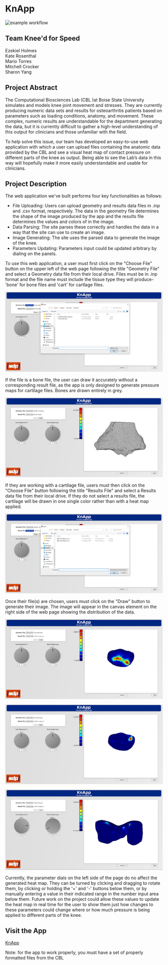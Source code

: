 # KnApp
![example workflow](https://github.com/cs481-ekh/f22-kneed-for-speed/actions/workflows/github-actions.yml/badge.svg)
## Team Knee'd for Speed
Ezekiel Holmes  
Kate Rosenthal  
Mario Torres  
Mitchell Crocker   
Sharon Yang

## Project Abstract
The Computational Biosciences Lab (CBL )at Boise State University simulates and models knee 
joint movement and stresses. They are currently producing numeric data sets and results for 
osteoarthritis patients based on parameters such as loading conditions, anatomy, and movement. 
These complex, numeric results are understandable for the department generating the data, but 
it is currently difficult to gather a high-level understanding of this output for clinicians 
and those unfamiliar with the field. 

To help solve this issue, our team has developed an easy-to-use web application with which 
a user can upload files containing the anatomic data provided by the CBL and see a 
visual heat map of contact pressure on different parts of the knee as output. Being able to 
see the Lab’s data in this way will hopefully make it more easily understandable and usable for 
clinicians.

## Project Description
The web application we've built performs four key
functionalities as follows:
- File Uploading: Users can upload geometry and results data files
in .inp and .csv format, respectively. The data in the geometry file 
determines the shape of the image produced by the app and the results file 
determines the values and colors of  in the image.
- Data Parsing: The site parses these correctly and handles the
data in a way that the site can use to create an image.
- Image Generating: The site uses the parsed data to generate the
image of the knee.
- Parameters Updating: Parameters input could be updated arbitrary
by dialing on the panels.

To use this web application, a user must first click on the "Choose File"
button on the upper left of the web page following the title "Geometry File"
and select a Geometry data file from their local drive. Files must be in .inp format
and the file name must include the tissue type they will produce- 'bone' for bone
files and 'cart' for cartlage files.

![KnApp](./docs/knapp-choose-file.png)

If the file is a bone file, the user can draw it accurately without a corresponding result
file, as the app is only designed to generate pressure maps for cartilage files. Bones are drawn 
entirely in grey.

![KnApp](./docs/knapp-bone.png)

If they are working with a cartilage file, users must then click on the "Choose File" button following 
the title "Results File" and select a Results data file from their local drive. If they do not select a
results file, the cartilage will be drawn in one single color rather than with a heat map applied.

![KnApp](./docs/knapp-choose-file-2.png)

Once their file(s) are chosen, users must click on the "Draw" button to generate their image. The image
will appear in the canvas element on the right side of the web page showing the distribution
of the data.

![KnApp](./docs/knapp.png)

![KnApp](./docs/knapp-strain.png)

![KnApp](./docs/knapp-femur.png)

Currently, the parameter dials on the left side of the page do no affect the generated heat map.
They can be turned by clicking and dragging to rotate them, by clicking or holding the '+' and '-'
buttons below them, or by manually entering a value in their indicated range in the number input
area below them. Future work on the project could allow these values to update the heat map in
real time for the user to show them just how changes to these parameters could change where or
how much pressure is being applied to different parts of the knee.

## Visit the App
[KnApp](https://cs481-ekh.github.io/f22-kneed-for-speed/src/index.html)

Note: for the app to work properly, you must have a set of properly formatted files from the CBL
